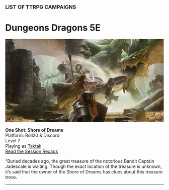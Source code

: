 ### LIST OF TTRPG CAMPAIGNS

# Dungeons <i class="fab fa-d-and-d"></i> Dragons 5E

![Image](/dnd-5e-phandelver-carousel.png)

<!-- <a name="001"></a>
**Title of Campaign**
<br />Date, frequency, platforms
<br />Adventurer level
<br />Playing as [dndbeyond-link](/character)
<br /><i class="fas fa-book-open"></i> [Read the Session Recaps](/campaign/link-to-campaign)
<div class="notation">
<span class="quote">&ldquo;</span>Short description of campaign.
</div> -->

<a name="001"></a>
**One Shot: Shore of Dreams**
<br />Platform: Roll20 & Discord
<br />Level 7
<br />Playing as [Taktak](/character)
<br /><i class="fas fa-book-open"></i> [Read the Session Recaps](/campaign/2021-one-shot-shore-of-dreams)
<div class="notation">
<span class="quote">&ldquo;</span>Buried decades ago, the great treasure of the notorious Bandit Captain Jadescale is waiting. Though the exact location of the treasure is unknown, it’s said that the owner of the Shore of Dreams has clues about this treasure trove.
</div>


---
